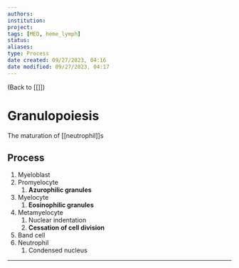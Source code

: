 ```yaml
---
authors: 
institution: 
project: 
tags: [MED, heme_lymph]
status: 
aliases: 
type: Process
date created: 09/27/2023, 04:16
date modified: 09/27/2023, 04:17
---
```


(Back to [[]])

# Granulopoiesis
The maturation of [[neutrophil]]s
## Process
1. Myeloblast
2. Promyelocyte
	1. **Azurophilic granules**
3. Myelocyte
	1. **Eosinophilic granules**
4. Metamyelocyte
	1. Nuclear indentation
	2. **Cessation of cell division**
5. Band cell
6. Neutrophil
	1. Condensed nucleus

---
